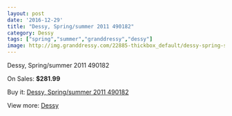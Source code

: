 ```yaml
---
layout: post
date: '2016-12-29'
title: "Dessy, Spring/summer 2011 490182"
category: Dessy
tags: ["spring","summer","granddressy","dessy"]
image: http://img.granddressy.com/22885-thickbox_default/dessy-spring-summer-2011-490182.jpg
---
```

Dessy, Spring/summer 2011 490182

On Sales: **$281.99**
<a href="https://www.granddressy.com/en/dessy/21833-dessy-spring-summer-2011-490182.html"><amp-img layout="responsive" width="600" height="600" src="//img.granddressy.com/22885-thickbox_default/dessy-spring-summer-2011-490182.jpg" alt="Dessy, Spring/summer 2011 490182 0" /></a>

Buy it: [Dessy, Spring/summer 2011 490182](https://www.granddressy.com/en/dessy/21833-dessy-spring-summer-2011-490182.html "Dessy, Spring/summer 2011 490182")

View more: [Dessy](https://www.granddressy.com/en/347-dessy "Dessy")